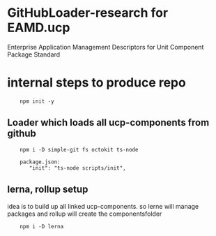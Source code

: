 # GitHubLoader-research for EAMD.ucp

Enterprise Application Management Descriptors for Unit Component Package Standard

# internal steps to produce repo

```
    npm init -y
```

## Loader which loads all ucp-components from github

```
    npm i -D simple-git fs octokit ts-node

    package.json:
       "init": "ts-node scripts/init",
```

## lerna, rollup setup
idea is to build up all linked ucp-components. so lerne will manage packages and rollup will create the componentsfolder
```
    npm i -D lerna
```
